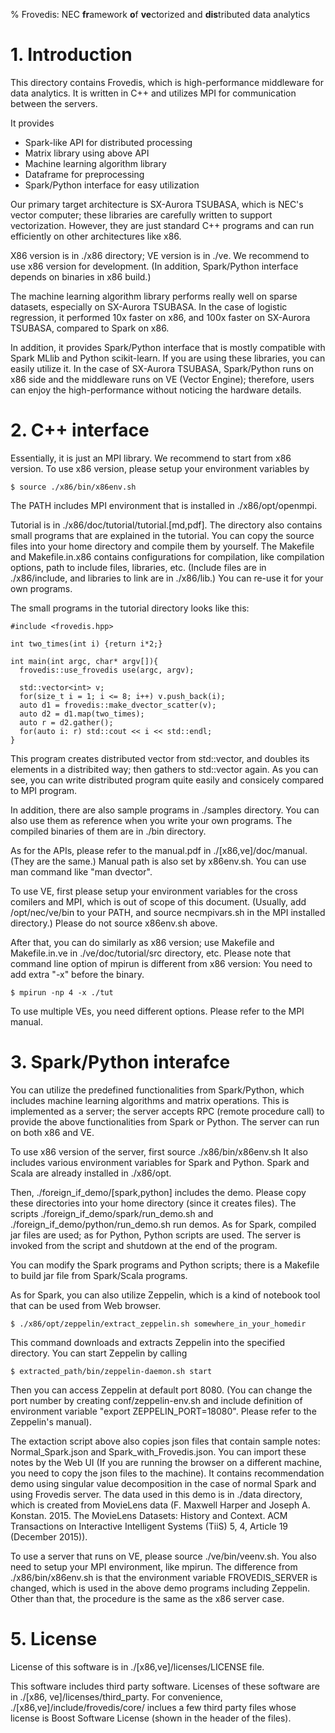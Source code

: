 % Frovedis: NEC **fr**amework **o**f **ve**ctorized and **dis**tributed data analytics

# 1. Introduction

This directory contains Frovedis, which is high-performance middleware
for data analytics. It is written in C++ and utilizes MPI for
communication between the servers.

It provides

- Spark-like API for distributed processing
- Matrix library using above API
- Machine learning algorithm library
- Dataframe for preprocessing
- Spark/Python interface for easy utilization

Our primary target architecture is SX-Aurora TSUBASA, which is NEC's
vector computer; these libraries are carefully written to support
vectorization. However, they are just standard C++ programs and can
run efficiently on other architectures like x86.

X86 version is in ./x86 directory; VE version is in ./ve.
We recommend to use x86 version for development.
(In addition, Spark/Python interface depends on binaries in x86 build.)

The machine learning algorithm library performs really well on sparse
datasets, especially on SX-Aurora TSUBASA. In the case of logistic
regression, it performed 10x faster on x86, and 100x faster on
SX-Aurora TSUBASA, compared to Spark on x86.

In addition, it provides Spark/Python interface that is mostly
compatible with Spark MLlib and Python scikit-learn. If you are using
these libraries, you can easily utilize it. In the case of SX-Aurora
TSUBASA, Spark/Python runs on x86 side and the middleware runs on VE
(Vector Engine); therefore, users can enjoy the high-performance
without noticing the hardware details.

# 2. C++ interface

Essentially, it is just an MPI library. 
We recommend to start from x86 version.
To use x86 version, please setup your environment variables by

    $ source ./x86/bin/x86env.sh

The PATH includes MPI environment that is installed in ./x86/opt/openmpi.

Tutorial is in ./x86/doc/tutorial/tutorial.[md,pdf]. 
The directory also contains small programs that are explained in the
tutorial. You can copy the source files into your home directory and
compile them by yourself. The Makefile and Makefile.in.x86 contains
configurations for compilation, like compilation options, path to
include files, libraries, etc. (Include files are in ./x86/include, and
libraries to link are in ./x86/lib.) You can re-use it for your own
programs.

The small programs in the tutorial directory looks like this:

    #include <frovedis.hpp>
    
    int two_times(int i) {return i*2;}
    
    int main(int argc, char* argv[]){
      frovedis::use_frovedis use(argc, argv);
      
      std::vector<int> v;
      for(size_t i = 1; i <= 8; i++) v.push_back(i);
      auto d1 = frovedis::make_dvector_scatter(v);
      auto d2 = d1.map(two_times);
      auto r = d2.gather();
      for(auto i: r) std::cout << i << std::endl;
    }

This program creates distributed vector from std::vector, and doubles
its elements in a distribited way; then gathers to std::vector again.
As you can see, you can write distributed program quite easily and
consicely compared to MPI program.

In addition, there are also sample programs in ./samples directory.
You can also use them as reference when you write your own programs.
The compiled binaries of them are in ./bin directory.

As for the APIs, please refer to the manual.pdf in ./[x86,ve]/doc/manual. 
(They are the same.) Manual path is also set by x86env.sh.
You can use man command like "man dvector". 

To use VE, first please setup your environment variables for the cross
comilers and MPI, which is out of scope of this document.
(Usually, add /opt/nec/ve/bin to your PATH, and source necmpivars.sh
in the MPI installed directory.) Please do not source x86env.sh above. 

After that, you can do similarly as x86 version; use Makefile and
Makefile.in.ve in ./ve/doc/tutorial/src directory, etc.
Please note that command line option of mpirun is different from x86
version:  You need to add extra "-x" before the binary.

    $ mpirun -np 4 -x ./tut

To use multiple VEs, you need different options. Please refer to the
MPI manual.


# 3. Spark/Python interafce

You can utilize the predefined functionalities from Spark/Python,
which includes machine learning algorithms and matrix operations.
This is implemented as a server; the server accepts RPC (remote
procedure call) to provide the above functionalities from Spark or
Python. The server can run on both x86 and VE.

To use x86 version of the server, first source ./x86/bin/x86env.sh
It also includes various environment variables for Spark and Python.
Spark and Scala are already installed in ./x86/opt.

Then, ./foreign_if_demo/[spark,python] includes the demo.
Please copy these directories into your home directory (since it
creates files). The scripts ./foreign_if_demo/spark/run_demo.sh and 
./foreign_if_demo/python/run_demo.sh run demos. As for Spark, compiled
jar files are used; as for Python, Python scripts are used.
The server is invoked from the script and shutdown at the end of the
program. 

You can modify the Spark programs and Python scripts; there is a
Makefile to build jar file from Spark/Scala programs.

As for Spark, you can also utilize Zeppelin, which is a kind of
notebook tool that can be used from Web browser.

    $ ./x86/opt/zeppelin/extract_zeppelin.sh somewhere_in_your_homedir

This command downloads and extracts Zeppelin into the specified directory.
You can start Zeppelin by calling

    $ extracted_path/bin/zeppelin-daemon.sh start 

Then you can access Zeppelin at default port 8080.
(You can change the port number by creating conf/zeppelin-env.sh and 
include definition of environment variable "export ZEPPELIN_PORT=18080". 
Please refer to the Zeppelin's manual). 

The extaction script above also copies json files that contain sample
notes: Normal_Spark.json and Spark_with_Frovedis.json. You can import
these notes by the Web UI (If you are running the browser on a
different machine, you need to copy the json files to the machine). 
It contains recommendation demo using singular value decomposition in
the case of normal Spark and using Frovedis server. The data used in
this demo is in ./data directory, which is created from MovieLens data
(F. Maxwell Harper and Joseph A. Konstan. 2015. The MovieLens Datasets:
History and Context. ACM Transactions on Interactive Intelligent
Systems (TiiS) 5, 4, Article 19 (December 2015)).

To use a server that runs on VE, please source ./ve/bin/veenv.sh.
You also need to setup your MPI environment, like mpirun.
The difference from ./x86/bin/x86env.sh is that the environment
variable FROVEDIS_SERVER is changed, which is used in the above demo
programs including Zeppelin. Other than that, the procedure is the
same as the x86 server case.

# 5. License

License of this software is in ./[x86,ve]/licenses/LICENSE file. 

This software includes third party software. Licenses of these
software are in ./[x86, ve]/licenses/third_party. 
For convenience, ./[x86,ve]/include/frovedis/core/ inclues a
few third party files whose license is Boost Software License (shown
in the header of the files).
